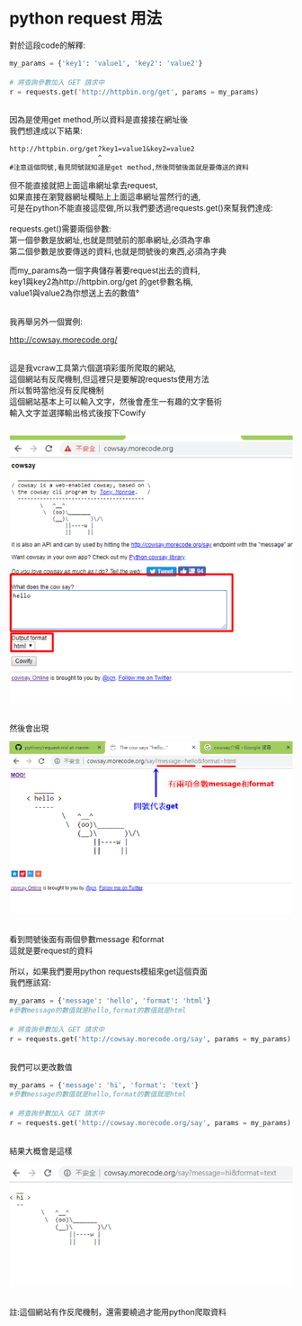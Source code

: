 # python  request 用法

對於這段code的解釋:

```python
my_params = {'key1': 'value1', 'key2': 'value2'}

# 將查詢參數加入 GET 請求中
r = requests.get('http://httpbin.org/get', params = my_params)
```
<br/>
因為是使用get method,所以資料是直接接在網址後<br/>
我們想達成以下結果:

```
http://httpbin.org/get?key1=value1&key2=value2
                      ^
#注意這個問號,看見問號就知道是get method,然後問號後面就是要傳送的資料
```

但不能直接就把上面這串網址拿去request,<br/>如果直接在瀏覽器網址欄貼上上面這串網址當然行的通,
<br/>可是在python不能直接這麼做,所以我們要透過requests.get()來幫我們達成:<br/>
<br/>
requests.get()需要兩個參數:<br/>
第一個參數是放網址,也就是問號前的那串網址,必須為字串<br/>
第二個參數是放要傳送的資料,也就是問號後的東西,必須為字典<br/>


而my_params為一個字典儲存著要request出去的資料,<br/>
key1與key2為http://httpbin.org/get 的get參數名稱,<br/>
value1與value2為你想送上去的數值°<br/><br/>

我再舉另外一個實例:<br/>

http://cowsay.morecode.org/

<br/>
這是我vcraw工具第六個選項彩蛋所爬取的網站,<br/>
這個網站有反爬機制,但這裡只是要解說requests使用方法<br/>
所以暫時當他沒有反爬機制

<br/>
這個網站基本上可以輸入文字，然後會產生一有趣的文字藝術<br/>
輸入文字並選擇輸出格式後按下Cowify<br/>
<br/>

![](https://github.com/zinwang/python/blob/master/%E8%9E%A2%E5%B9%95%E6%93%B7%E5%8F%96%E7%95%AB%E9%9D%A2%20(20).png)


<br/>
然後會出現

<br/>

![](https://github.com/zinwang/python/blob/master/%E8%9E%A2%E5%B9%95%E6%93%B7%E5%8F%96%E7%95%AB%E9%9D%A2%20(210).png)

<br/>
看到問號後面有兩個參數message 和format<br/>
這就是要request的資料<br/>

<br/>
所以，如果我們要用python requests模組來get這個頁面<br/>
我們應該寫:<br/>

```python
my_params = {'message': 'hello', 'format': 'html'}
#參數message的數值就是hello,format的數值就是html

# 將查詢參數加入 GET 請求中
r = requests.get('http://cowsay.morecode.org/say', params = my_params)
```

<br/>
我們可以更改數值

```python
my_params = {'message': 'hi', 'format': 'text'}
#參數message的數值就是hello,format的數值就是html

# 將查詢參數加入 GET 請求中
r = requests.get('http://cowsay.morecode.org/say', params = my_params)
```


<br/>
結果大概會是這樣

<br/>

![](https://github.com/zinwang/python/blob/master/%E8%9E%A2%E5%B9%95%E6%93%B7%E5%8F%96%E7%95%AB%E9%9D%A2%20(211).png)

<br/>
註:這個網站有作反爬機制，還需要繞過才能用python爬取資料


<br/>
<br/>

